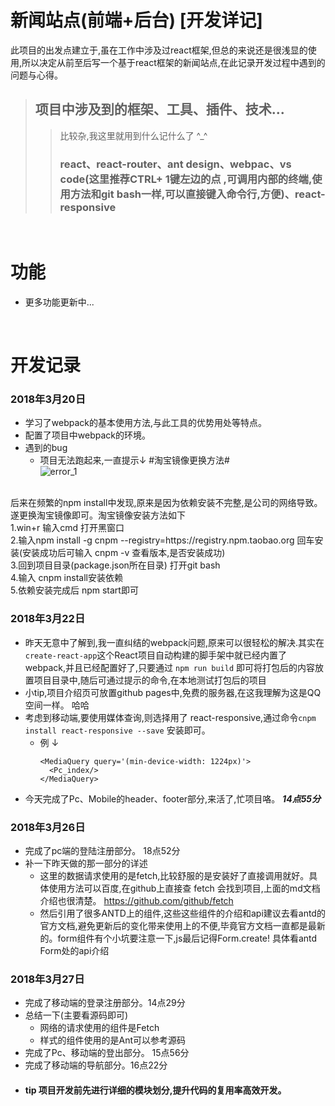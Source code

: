 # 新闻站点(前端+后台) [开发详记]
 
此项目的出发点建立于,虽在工作中涉及过react框架,但总的来说还是很浅显的使用,所以决定从前至后写一个基于react框架的新闻站点,在此记录开发过程中遇到的问题与心得。<br/>
> ## 项目中涉及到的框架、工具、插件、技术...
>> 比较杂,我这里就用到什么记什么了  ^_^
>> ### react、react-router、ant design、webpac、vs code(这里推荐CTRL+ 1键左边的点 ,可调用内部的终端,使用方法和git bash一样,可以直接键入命令行,方便)、react-responsive
<br/>

# 功能
- 更多功能更新中...
<br/>

# 开发记录
### 2018年3月20日
- 学习了webpack的基本使用方法,与此工具的优势用处等特点。
- 配置了项目中webpack的环境。
- 遇到的bug
  - 项目无法跑起来,一直提示↓ #淘宝镜像更换方法#
<br/>![error_1](https://i.ooxx.ooo/2018/03/20/6f7b90bd2f277449d3dec43ba4521f45.png)
<br/>
  后来在频繁的npm install中发现,原来是因为依赖安装不完整,是公司的网络导致。遂更换淘宝镜像即可。淘宝镜像安装方法如下
<br/>
  1.win+r 输入cmd 打开黑窗口
<br/>
  2.输入npm install -g cnpm --registry=https://registry.npm.taobao.org 回车安装(安装成功后可输入 cnpm -v 查看版本,是否安装成功)
<br/>
  3.回到项目目录(package.json所在目录) 打开git bash
<br/>
  4.输入 cnpm install安装依赖
<br/>
  5.依赖安装完成后 npm start即可

### 2018年3月22日
- 昨天无意中了解到,我一直纠结的webpack问题,原来可以很轻松的解决.其实在`create-react-app`这个React项目自动构建的脚手架中就已经内置了webpack,并且已经配置好了,只要通过 `npm run build` 即可将打包后的内容放置项目目录中,随后可通过提示的命令,在本地测试打包后的项目
- 小tip,项目介绍页可放置github pages中,免费的服务器,在这我理解为这是QQ空间一样。 哈哈
- 考虑到移动端,要使用媒体查询,则选择用了 react-responsive,通过命令`cnpm install react-responsive --save` 安装即可。
  - 例 ↓
    ```
    <MediaQuery query='(min-device-width: 1224px)'>
      <Pc_index/>
    </MediaQuery>
    ```
- 今天完成了Pc、Mobile的header、footer部分,来活了,忙项目咯。 ***14点55分***

### 2018年3月26日
- 完成了pc端的登陆注册部分。    18点52分
- 补一下昨天做的那一部分的详述
  -  这里的数据请求使用的是fetch,比较舒服的是安装好了直接调用就好。具体使用方法可以百度,在github上直接查 fetch 会找到项目,上面的md文档介绍也很清楚。  https://github.com/github/fetch
  -   然后引用了很多ANTD上的组件,这些这些组件的介绍和api建议去看antd的官方文档,避免更新后的变化带来使用上的不便,毕竟官方文档一直都是最新的。form组件有个小坑要注意一下,js最后记得Form.create!  具体看antd Form处的api介绍

### 2018年3月27日
-  完成了移动端的登录注册部分。14点29分
-  总结一下(主要看源码即可)
   -  网络的请求使用的组件是Fetch
   -  样式的组件使用的是Ant可以参考源码 
- 完成了Pc、移动端的登出部分。 15点56分
- 完成了移动端的导航部分。16点22分 
- #### tip 项目开发前先进行详细的模块划分,提升代码的复用率高效开发。
